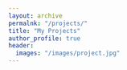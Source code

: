 ```yaml
---
layout: archive
permalnk: "/projects/"
title: "My Projects"
author_profile: true
header:
  images: "/images/project.jpg"
---
```

